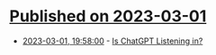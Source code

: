 # [Published on 2023-03-01](index.md)

* [2023-03-01, 19:58:00](https://soylentnews.org/article.pl?sid=23/03/01/0121234&from=rss) - [Is ChatGPT Listening in?](https://soylentnews.org/article.pl?sid=23/03/01/0121234&from=rss)
